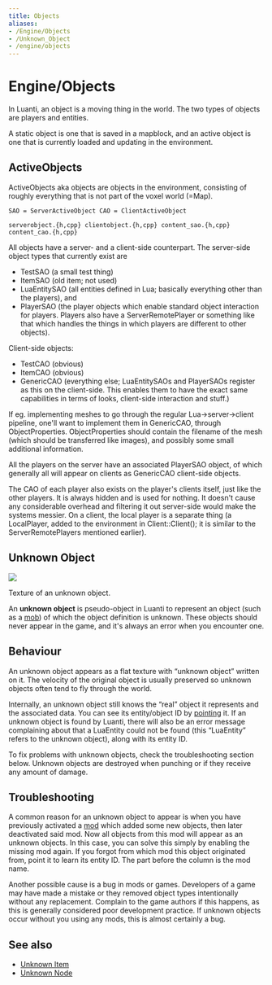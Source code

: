 ```yaml
---
title: Objects
aliases:
- /Engine/Objects
- /Unknown_Object
- /engine/objects
---
```


# Engine/Objects
In Luanti, an object is a moving thing in the world. The two types of objects are players and entities.

A static object is one that is saved in a mapblock, and an active object is one that is currently loaded and updating in the environment.

ActiveObjects
-------------

ActiveObjects aka objects are objects in the environment, consisting of roughly everything that is not part of the voxel world (=Map).

`SAO = ServerActiveObject CAO = ClientActiveObject`

`serverobject.{h,cpp} clientobject.{h,cpp} content_sao.{h,cpp} content_cao.{h,cpp}`

All objects have a server- and a client-side counterpart. The server-side object types that currently exist are

* TestSAO (a small test thing)
* ItemSAO (old item; not used)
* LuaEntitySAO (all entities defined in Lua; basically everything other than the players), and
* PlayerSAO (the player objects which enable standard object interaction for players. Players also have a ServerRemotePlayer or something like that which handles the things in which players are different to other objects).

Client-side objects:

* TestCAO (obvious)
* ItemCAO (obvious)
* GenericCAO (everything else; LuaEntitySAOs and PlayerSAOs register as this on the client-side. This enables them to have the exact same capabilities in terms of looks, client-side interaction and stuff.)

If eg. implementing meshes to go through the regular Lua->server->client pipeline, one'll want to implement them in GenericCAO, through ObjectProperties. ObjectProperties should contain the filename of the mesh (which should be transferred like images), and possibly some small additional information.

All the players on the server have an associated PlayerSAO object, of which generally all will appear on clients as GenericCAO client-side objects.

The CAO of each player also exists on the player's clients itself, just like the other players. It is always hidden and is used for nothing. It doesn't cause any considerable overhead and filtering it out server-side would make the systems messier. On a client, the local player is a separate thing (a LocalPlayer, added to the environment in Client::Client(); it is similar to the ServerRemotePlayers mentioned earlier).

## Unknown Object

![](/images/Unknown_Object.png)

Texture of an unknown object.

An **unknown object** is pseudo-object in Luanti to represent an object (such as a [mob](/for-players/mobs)) of which the object definition is unknown. These objects should never appear in the game, and it's always an error when you encounter one.

Behaviour
---------

An unknown object appears as a flat texture with “unknown object” written on it. The velocity of the original object is usually preserved so unknown objects often tend to fly through the world.

Internally, an unknown object still knows the “real” object it represents and the associated data. You can see its entity/object ID by [pointing](/for-players/pointing) it. If an unknown object is found by Luanti, there will also be an error message complaining about that a LuaEntity could not be found (this “LuaEntity” refers to the unknown object), along with its entity ID.

To fix problems with unknown objects, check the troubleshooting section below. Unknown objects are destroyed when punching or if they receive any amount of damage.

Troubleshooting
---------------

A common reason for an unknown object to appear is when you have previously activated a [mod](/for-players/mods) which added some new objects, then later deactivated said mod. Now all objects from this mod will appear as an unknown objects. In this case, you can solve this simply by enabling the missing mod again. If you forgot from which mod this object originated from, point it to learn its entity ID. The part before the column is the mod name.

Another possible cause is a bug in mods or games. Developers of a game may have made a mistake or they removed object types intentionally without any replacement. Complain to the game authors if this happens, as this is generally considered poor development practice. If unknown objects occur without you using any mods, this is almost certainly a bug.

See also
--------

*   [Unknown Item](/for-players/items#unknown-item)
*   [Unknown Node](/for-players/nodes#unknown-node)
